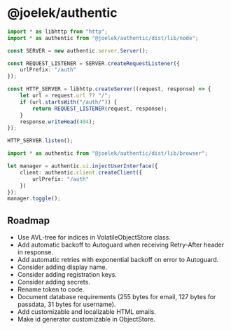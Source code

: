 # @joelek/authentic

```ts
import * as libhttp from "http";
import * as authentic from "@joelek/authentic/dist/lib/node";

const SERVER = new authentic.server.Server();

const REQUEST_LISTENER = SERVER.createRequestListener({
	urlPrefix: "/auth"
});

const HTTP_SERVER = libhttp.createServer((request, response) => {
	let url = request.url ?? "/";
	if (url.startsWith("/auth/")) {
		return REQUEST_LISTENER(request, response);
	}
	response.writeHead(404);
});

HTTP_SERVER.listen();
```

```ts
import * as authentic from "@joelek/authentic/dist/lib/browser";

let manager = authentic.ui.injectUserInterface({
	client: authentic.client.createClient({
		urlPrefix: "/auth"
	})
});
manager.toggle();
```

## Roadmap

* Use AVL-tree for indices in VolatileObjectStore class.
* Add automatic backoff to Autoguard when receiving Retry-After header in response.
* Add automatic retries with exponential backoff on error to Autoguard.
* Consider adding display name.
* Consider adding registration keys.
* Consider adding secrets.
* Rename token to code.
* Document database requirements (255 bytes for email, 127 bytes for passdata, 31 bytes for username).
* Add customizable and localizable HTML emails.
* Make id generator customizable in ObjectStore.
